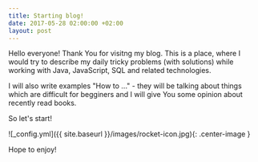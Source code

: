 ```yaml
---
title: Starting blog!
date: 2017-05-28 02:00:00 +02:00
layout: post
---
```


Hello everyone!
Thank You for visitng my blog. This is a place, where I would try to describe my daily tricky problems (with solutions) while working with Java, JavaScript, SQL and related technologies. 

I will also write examples "How to ..." - they will be talking about things which are difficult for begginers and I will give You some opinion about recently read books.


So let's start!

![_config.yml]({{ site.baseurl }}/images/rocket-icon.jpg){: .center-image }

Hope to enjoy!